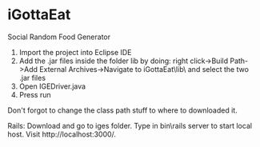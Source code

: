 # iGottaEat
Social Random Food Generator

1. Import the project into Eclipse IDE
2. Add the .jar files inside the folder lib by doing: right click->Build Path->Add External Archives->Navigate to iGottaEat\lib\ and select the two .jar files
3. Open IGEDriver.java
4. Press run

Don't forgot to change the class path stuff to where to downloaded it.

Rails:
Download and go to iges folder. Type in bin\rails server to start local host. Visit http://localhost:3000/.
